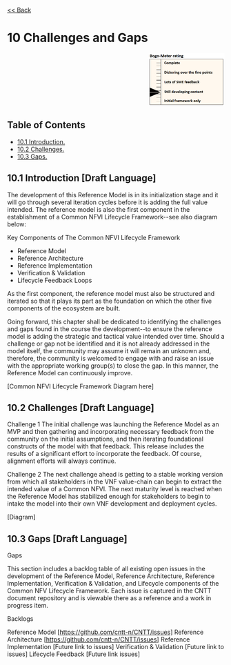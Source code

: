 [<< Back](../../ref_model)
# 10 Challenges and Gaps

<p align="right"><img src="../figures/bogo_sdc.png" alt="scope" title="Scope" width="35%"/></p>

## Table of Contents
* [10.1 Introduction.](#10.1)
* [10.2 Challenges.](#10.2)
* [10.3 Gaps.](#10.3)

<a name="10.1"></a>
## 10.1 Introduction [Draft Language]

The development of this Reference Model is in its initialization stage and it will go through several iteration cycles before it is adding the full value intended. The reference model is also the first component in the establishment of a Common NFVI Lifecycle Framework--see also diagram below:

Key Components of The Common NFVI Lifecycle Framework

- Reference Model
- Reference Architecture
- Reference Implementation
- Verification & Validation
- Lifecycle Feedback Loops

As the first component, the reference model must also be structured and iterated so that it plays its part as the foundation on which the other five components of the ecosystem are built.

Going forward, this chapter shall be dedicated to identifying the challenges and gaps found in the course the development--to ensure the reference model is adding the strategic and tactical value intended over time. Should a challenge or gap not be identified and it is not already addressed in the model itself, the community may assume it will remain an unknown and, therefore, the community is welcomed to engage with and raise an issue with the appropriate working group(s) to close the gap. In this manner, the Reference Model can continuously improve.

[Common NFVI Lifecycle Framework Diagram here]

<a name="10.2"></a>
## 10.2 Challenges [Draft Language]

Challenge 1
The initial challenge was launching the Reference Model as an MVP and then gathering and incorporating necessary feedback from the community on the initial assumptions, and then iterating foundational constructs of the model with that feedback. This release includes the results of a significant effort to incorporate the feedback. Of course, alignment efforts will always continue.

Challenge 2
The next challenge ahead is getting to a stable working version from which all stakeholders in the VNF value-chain can begin to extract the intended value of a Common NFVI. The next maturity level is reached when the Reference Model has stabilized enough for stakeholders to begin to intake the model into their own VNF development and deployment cycles.

[Diagram]

<a name="10.3"></a>
## 10.3 Gaps [Draft Language]

Gaps

This section includes a backlog table of all existing open issues in the development of the Reference Model, Reference Architecture, Reference Implementation, Verification & Validation, and Lifecycle components of the Common NFV Lifecycle Framework. Each issue is captured in the CNTT document repository and is viewable there as a reference and a work in progress item.

Backlogs

Reference Model [https://github.com/cntt-n/CNTT/issues]
Reference Architecture [https://github.com/cntt-n/CNTT/issues]
Reference Implementation [Future link to issues]
Verification & Validation [Future link to issues]
Lifecycle Feedback [Future link issues]
